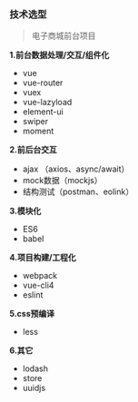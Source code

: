 ### 技术选型

> 电子商城前台项目

**1.前台数据处理/交互/组件化**

- vue
- vue-router
- vuex
- vue-lazyload
- element-ui
- swiper
- moment

**2.前后台交互**

- ajax （axios、async/await）
- mock数据（mockjs）
- 结构测试（postman、eolink）

**3.模块化**

- ES6
- babel

**4.项目构建/工程化**

- webpack
- vue-cli4
- eslint

**5.css预编译**

- less

**6.其它**

- lodash
- store
- uuidjs



